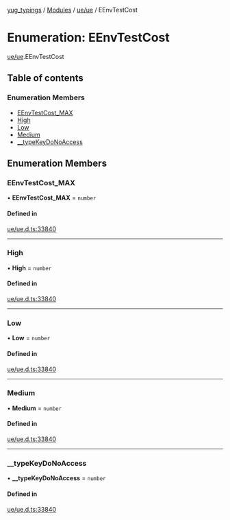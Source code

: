 [yug_typings](../README.md) / [Modules](../modules.md) / [ue/ue](../modules/ue_ue.md) / EEnvTestCost

# Enumeration: EEnvTestCost

[ue/ue](../modules/ue_ue.md).EEnvTestCost

## Table of contents

### Enumeration Members

- [EEnvTestCost\_MAX](ue_ue.EEnvTestCost.md#eenvtestcost_max)
- [High](ue_ue.EEnvTestCost.md#high)
- [Low](ue_ue.EEnvTestCost.md#low)
- [Medium](ue_ue.EEnvTestCost.md#medium)
- [\_\_typeKeyDoNoAccess](ue_ue.EEnvTestCost.md#__typekeydonoaccess)

## Enumeration Members

### EEnvTestCost\_MAX

• **EEnvTestCost\_MAX** = `number`

#### Defined in

[ue/ue.d.ts:33840](https://github.com/YugMetaverse/yug_typings/blob/25cad34/ue/ue.d.ts#L33840)

___

### High

• **High** = `number`

#### Defined in

[ue/ue.d.ts:33840](https://github.com/YugMetaverse/yug_typings/blob/25cad34/ue/ue.d.ts#L33840)

___

### Low

• **Low** = `number`

#### Defined in

[ue/ue.d.ts:33840](https://github.com/YugMetaverse/yug_typings/blob/25cad34/ue/ue.d.ts#L33840)

___

### Medium

• **Medium** = `number`

#### Defined in

[ue/ue.d.ts:33840](https://github.com/YugMetaverse/yug_typings/blob/25cad34/ue/ue.d.ts#L33840)

___

### \_\_typeKeyDoNoAccess

• **\_\_typeKeyDoNoAccess** = `number`

#### Defined in

[ue/ue.d.ts:33840](https://github.com/YugMetaverse/yug_typings/blob/25cad34/ue/ue.d.ts#L33840)
